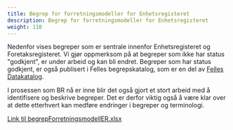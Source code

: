```yaml
---
title: Begrep for forretningsmodeller for Enhetsregisteret
description: Begrep for forretningsmodeller for Enhetsregisteret
weight: 110
---
```


Nedenfor vises begreper som er sentrale innenfor Enhetsregisteret og Foretaksregisteret. Vi gjør oppmerksom på at begreper som ikke har status "godkjent", er under arbeid og kan bli endret. Begreper som har status godkjent, er også publisert i Felles begrepskatalog, som er en del av [Felles Datakatalog](https://fellesdatakatalog.brreg.no/).

I prosessen som BR nå er inne blir det også gjort et stort arbeid med å identifisere og beskrive begreper. Det er derfor viktig også å være klar over at dette etterhvert kan medføre endringer i begreper og terminologi.

[Link til begrepForretningsmodellER.xlsx](https://github.com/brreg/informasjonsmodeller/blob/main/enhetsregisteret/forretningsobjektmodeller/begrepForretningsmodellER.xlsx)
